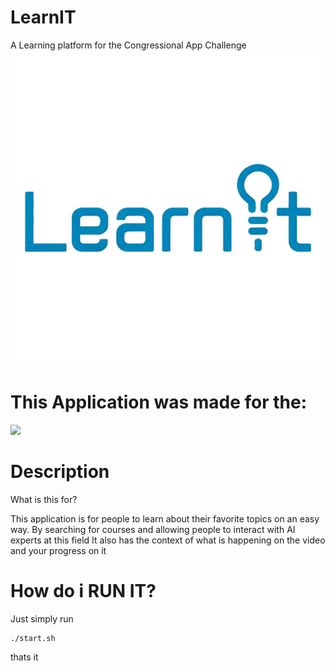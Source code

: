 # LearnIT
A Learning platform for the Congressional App Challenge
<img src="Resources/pic.png" >



# This Application was made for the:
<img src="https://www.congressionalappchallenge.us/wp-content/uploads/2018/08/logo_white.png">

# Description

What is this for?

This application is for people to learn about their favorite topics on an easy way.
By searching for courses and allowing people to interact with AI experts at this field
It also has the context of what is happening on the video and your progress on it

# How do i RUN IT?

Just simply run

```
./start.sh
```
thats it
